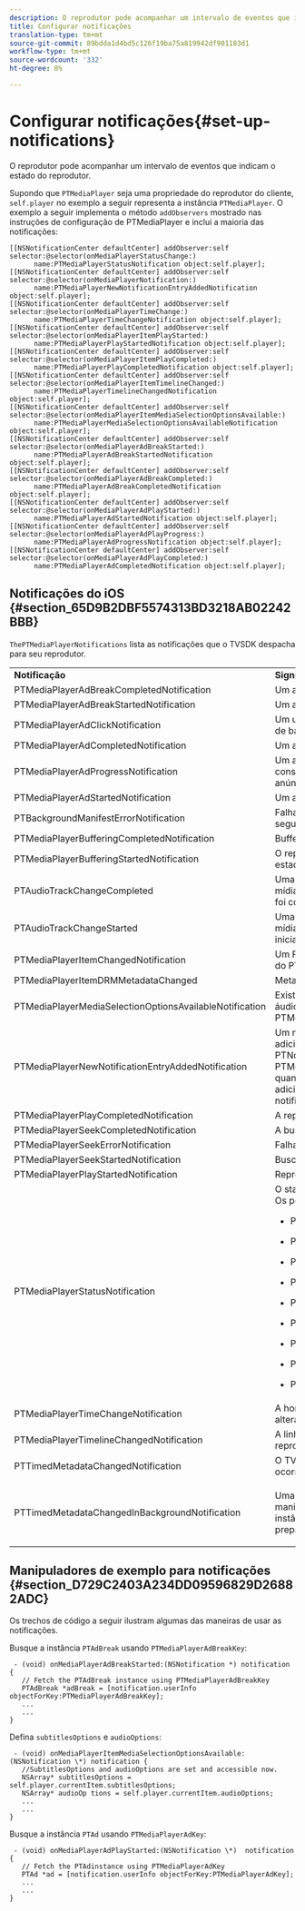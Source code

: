 ```yaml
---
description: O reprodutor pode acompanhar um intervalo de eventos que indicam o estado do reprodutor.
title: Configurar notificações
translation-type: tm+mt
source-git-commit: 89bdda1d4bd5c126f19ba75a819942df901183d1
workflow-type: tm+mt
source-wordcount: '332'
ht-degree: 0%

---
```



# Configurar notificações{#set-up-notifications}

O reprodutor pode acompanhar um intervalo de eventos que indicam o estado do reprodutor.

Supondo que `PTMediaPlayer` seja uma propriedade do reprodutor do cliente, `self.player` no exemplo a seguir representa a instância `PTMediaPlayer`. O exemplo a seguir implementa o método `addObservers` mostrado nas instruções de configuração de PTMediaPlayer e inclui a maioria das notificações:

```
[[NSNotificationCenter defaultCenter] addObserver:self selector:@selector(onMediaPlayerStatusChange:)  
      name:PTMediaPlayerStatusNotification object:self.player]; 
[[NSNotificationCenter defaultCenter] addObserver:self selector:@selector(onMediaPlayerNotification:)  
      name:PTMediaPlayerNewNotificationEntryAddedNotification object:self.player]; 
[[NSNotificationCenter defaultCenter] addObserver:self selector:@selector(onMediaPlayerTimeChange:)  
      name:PTMediaPlayerTimeChangeNotification object:self.player]; 
[[NSNotificationCenter defaultCenter] addObserver:self selector:@selector(onMediaPlayerItemPlayStarted:)  
      name:PTMediaPlayerPlayStartedNotification object:self.player]; 
[[NSNotificationCenter defaultCenter] addObserver:self selector:@selector(onMediaPlayerItemPlayCompleted:)  
      name:PTMediaPlayerPlayCompletedNotification object:self.player]; 
[[NSNotificationCenter defaultCenter] addObserver:self selector:@selector(onMediaPlayerItemTimelineChanged:)  
      name:PTMediaPlayerTimelineChangedNotification object:self.player]; 
[[NSNotificationCenter defaultCenter] addObserver:self selector:@selector(onMediaPlayerItemMediaSelectionOptionsAvailable:)  
      name:PTMediaPlayerMediaSelectionOptionsAvailableNotification object:self.player]; 
[[NSNotificationCenter defaultCenter] addObserver:self selector:@selector(onMediaPlayerAdBreakStarted:)  
      name:PTMediaPlayerAdBreakStartedNotification object:self.player]; 
[[NSNotificationCenter defaultCenter] addObserver:self selector:@selector(onMediaPlayerAdBreakCompleted:)  
      name:PTMediaPlayerAdBreakCompletedNotification object:self.player]; 
[[NSNotificationCenter defaultCenter] addObserver:self selector:@selector(onMediaPlayerAdPlayStarted:)  
      name:PTMediaPlayerAdStartedNotification object:self.player]; 
[[NSNotificationCenter defaultCenter] addObserver:self selector:@selector(onMediaPlayerAdPlayProgress:)  
      name:PTMediaPlayerAdProgressNotification object:self.player]; 
[[NSNotificationCenter defaultCenter] addObserver:self selector:@selector(onMediaPlayerAdPlayCompleted:)  
      name:PTMediaPlayerAdCompletedNotification object:self.player]; 
```

## Notificações do iOS {#section_65D9B2DBF5574313BD3218AB02242BBB}

`ThePTMediaPlayerNotifications` lista as notificações que o TVSDK despacha para seu reprodutor.

<table frame="all" colsep="1" rowsep="1" id="table_ios_notifications"> 
 <tbody> 
  <tr rowsep="1"> 
   <td colname="1"> <b>Notificação</b> </td> 
   <td colname="2"> <b>Significado</b> </td> 
  </tr> 
  <tr rowsep="1"> 
   <td colname="1"> <span class="codeph"> PTMediaPlayerAdBreakCompletedNotification  </span> </td> 
   <td colname="2"> Um ad break terminou. </td> 
  </tr> 
  <tr rowsep="1"> 
   <td colname="1"> <span class="codeph"> PTMediaPlayerAdBreakStartedNotification  </span> </td> 
   <td colname="2"> Um ad break foi iniciado. </td> 
  </tr> 
  <tr rowsep="1"> 
   <td colname="1"> <span class="codeph"> PTMediaPlayerAdClickNotification  </span> </td> 
   <td colname="2"> Um usuário clicou em um anúncio de banner. </td> 
  </tr> 
  <tr rowsep="1"> 
   <td colname="1"> <span class="codeph"> PTMediaPlayerAdCompletedNotification  </span> </td> 
   <td colname="2"> Um anúncio individual terminou. </td> 
  </tr> 
  <tr rowsep="1"> 
   <td colname="1"> <span class="codeph"> PTMediaPlayerAdProgressNotification  </span> </td> 
   <td colname="2"> Um anúncio progrediu; enviado constantemente enquanto um anúncio é reproduzido. </td> 
  </tr> 
  <tr rowsep="1"> 
   <td colname="1"> <span class="codeph"> PTMediaPlayerAdStartedNotification  </span> </td> 
   <td colname="2"> Um anúncio individual foi iniciado. </td> 
  </tr> 
  <tr rowsep="1"> 
   <td colname="1"> <span class="codeph"> PTBackgroundManifestErrorNotification  </span> </td> 
   <td colname="2"> Falha ao baixar o manifesto em segundo plano. </td> 
  </tr> 
  <tr rowsep="1"> 
   <td colname="1"> <span class="codeph"> PTMediaPlayerBufferingCompletedNotification  </span> </td> 
   <td colname="2"> Buffering concluído. </td> 
  </tr> 
  <tr rowsep="1"> 
   <td colname="1"> <span class="codeph"> PTMediaPlayerBufferingStartedNotification  </span> </td> 
   <td colname="2"> O reprodutor de mídia entra em um estado de buffering. </td> 
  </tr> 
  <tr rowsep="1"> 
   <td colname="1"> <span class="codeph"> PTAudioTrackChangeCompleted  </span> </td> 
   <td colname="2"> Uma alteração na faixa de áudio da mídia que está sendo reproduzida foi concluída. </td> 
  </tr> 
  <tr rowsep="1"> 
   <td colname="1"> <span class="codeph"> PTAudioTrackChangeStarted  </span> </td> 
   <td colname="2"> Uma alteração na faixa de áudio da mídia que está sendo reproduzida é iniciada. </td> 
  </tr> 
  <tr rowsep="1"> 
   <td colname="1"> <span class="codeph"> PTMediaPlayerItemChangedNotification  </span> </td> 
   <td colname="2"> Um <span class="codeph"> PTMediaPlayerItem </span> diferente do <span class="codeph"> PTMediaPlayer </span> foi definido. </td> 
  </tr> 
  <tr rowsep="1"> 
   <td colname="1"> <span class="codeph"> PTMediaPlayerItemDRMMetadataChanged  </span> </td> 
   <td colname="2"> Metadados DRM alterados. </td> 
  </tr> 
  <tr rowsep="1"> 
   <td colname="1"> <span class="codeph"> PTMediaPlayerMediaSelectionOptionsAvailableNotification  </span> </td> 
   <td colname="2"> Existem novas legendas e trilhas de áudio alternativas ( <span class="codeph"> PTMediaSelectionOption </span>). </td> 
  </tr> 
  <tr rowsep="1"> 
   <td colname="1"> <span class="codeph"> PTMediaPlayerNewNotificationEntryAddedNotification  </span> </td> 
   <td colname="2"> Um novo <span class="codeph"> PTNotification </span> foi adicionado ao <span class="codeph"> PTNotificationHistoryItem </span> do <span class="codeph"> PTMediaPlayerItem </span> atual, isto é, quando um evento de notificação é adicionado ao histórico de notificação. </td> 
  </tr> 
  <tr rowsep="1"> 
   <td colname="1"> <span class="codeph"> PTMediaPlayerPlayCompletedNotification  </span> </td> 
   <td colname="2"> A reprodução da mídia terminou. </td> 
  </tr> 
  <tr rowsep="1"> 
   <td colname="1"> <span class="codeph"> PTMediaPlayerSeekCompletedNotification  </span> </td> 
   <td colname="2"> A busca foi concluída. </td> 
  </tr> 
  <tr rowsep="1"> 
   <td colname="1"> <span class="codeph"> PTMediaPlayerSeekErrorNotification  </span> </td> 
   <td colname="2"> Falha na operação de busca atual. </td> 
  </tr> 
  <tr rowsep="1"> 
   <td colname="1"> <span class="codeph"> PTMediaPlayerSeekStartedNotification  </span> </td> 
   <td colname="2"> Busca está começando. </td> 
  </tr> 
  <tr rowsep="1"> 
   <td colname="1"> <span class="codeph"> PTMediaPlayerPlayStartedNotification  </span> </td> 
   <td colname="2"> Reprodução iniciada. </td> 
  </tr> 
  <tr rowsep="1"> 
   <td colname="1"> <span class="codeph"> PTMediaPlayerStatusNotification  </span> </td> 
   <td colname="2"> O status do reprodutor foi alterado. Os possíveis valores de status são: 
    <ul id="ul_DDBE8CAD5D5A46D2AAA6B98F0754A881"> 
     <li id="li_48F9AD580BCB4BB8A5C2DFED0DF9970F"> <p> <span class="codeph"> PTMediaPlayerStatusCreated  </span> </p> </li> 
     <li id="li_EDFB0765CF14422A95C9119DA3394163"> <p> <span class="codeph"> PTMediaPlayerStatusInitializing  </span> </p> </li> 
     <li id="li_06E1576D50C646C19E88F0F14912F2C0"> <p> <span class="codeph"> PTMediaPlayerStatusInitialized  </span> </p> </li> 
     <li id="li_E8B7157B5B234DFFABC2E5BEC241AB84"> <p> <span class="codeph"> PTMediaPlayerStatusReady  </span> </p> </li> 
     <li id="li_FF2E66B390154EAA8791B4D874CC62E1"> <p> <span class="codeph"> PTMediaPlayerStatusPlaying  </span> </p> </li> 
     <li id="li_6F3306832B7642E4BEE84068383AFAF3"> <p> <span class="codeph"> PTMediaPlayerStatusPaused  </span> </p> </li> 
     <li id="li_AE579AB888954F89A7F1115CAC0655E6"> <p> <span class="codeph"> PTMediaPlayerStatusStopped  </span> </p> </li> 
     <li id="li_A4CEB39374E84B4AA4F7202E67B9BE43"> <p> <span class="codeph"> PTMediaPlayerStatusCompleted  </span> </p> </li> 
     <li id="li_C50EB9C459264641A9FF70EF901D7474"> <p> <span class="codeph"> PTMediaPlayerStatusError  </span> </p> </li> 
    </ul> </td> 
  </tr> 
  <tr rowsep="1"> 
   <td colname="1"> <span class="codeph"> PTMediaPlayerTimeChangeNotification  </span> </td> 
   <td colname="2"> A hora atual da reprodução foi alterada. </td> 
  </tr> 
  <tr rowsep="1"> 
   <td colname="1"> <span class="codeph"> PTMediaPlayerTimelineChangedNotification  </span> </td> 
   <td colname="2"> A linha do tempo atual do reprodutor foi alterada. </td> 
  </tr> 
  <tr rowsep="1"> 
   <td colname="1" colsep="1" rowsep="1"> <span class="codeph"> PTTimedMetadataChangedNotification  </span> </td> 
   <td colname="2"> O TVSDK encontrou a primeira ocorrência de uma tag subscrita. </td> 
  </tr> 
  <tr rowsep="1"> 
   <td colname="1"> <span class="codeph"> PTTimedMetadataChangedInBackgroundNotification  </span> </td> 
   <td colname="2"> <p>Uma tag subscrita é identificada no manifesto de fundo e uma nova instância <span class="codeph"> PTTimedMetadata </span> é preparada a partir dela. </p> </td> 
  </tr> 
 </tbody> 
</table>

## Manipuladores de exemplo para notificações {#section_D729C2403A234DD09596829D26882ADC}

Os trechos de código a seguir ilustram algumas das maneiras de usar as notificações.

Busque a instância `PTAdBreak` usando `PTMediaPlayerAdBreakKey`:

```
 - (void) onMediaPlayerAdBreakStarted:(NSNotification *) notification { 
   // Fetch the PTAdBreak instance using PTMediaPlayerAdBreakKey 
   PTAdBreak *adBreak = [notification.userInfo objectForKey:PTMediaPlayerAdBreakKey]; 
   ... 
   ... 
} 
```

Defina `subtitlesOptions` e `audioOptions`:

```
 - (void) onMediaPlayerItemMediaSelectionOptionsAvailable:(NSNotification \*) notification { 
   //SubtitlesOptions and audioOptions are set and accessible now. 
   NSArray* subtitlesOptions = self.player.currentItem.subtitlesOptions;  
   NSArray* audioOp tions = self.player.currentItem.audioOptions; 
   ... 
   ... 
} 
```

Busque a instância `PTAd` usando `PTMediaPlayerAdKey`:

```
 - (void) onMediaPlayerAdPlayStarted:(NSNotification \*)  notification { 
   // Fetch the PTAdinstance using PTMediaPlayerAdKey 
   PTAd *ad = [notification.userInfo objectForKey:PTMediaPlayerAdKey]; 
   ... 
   ... 
} 
```


